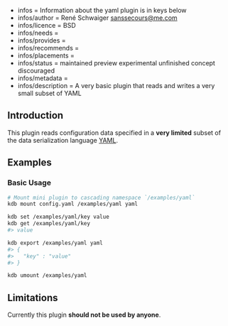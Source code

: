 - infos = Information about the yaml plugin is in keys below
- infos/author = René Schwaiger <sanssecours@me.com>
- infos/licence = BSD
- infos/needs =
- infos/provides =
- infos/recommends =
- infos/placements =
- infos/status = maintained preview experimental unfinished concept discouraged
- infos/metadata =
- infos/description = A very basic plugin that reads and writes a very small subset of YAML

## Introduction

This plugin reads configuration data specified in a **very limited** subset of  the data serialization language [YAML](http://www.yaml.org).

## Examples

### Basic Usage

```sh
# Mount mini plugin to cascading namespace `/examples/yaml`
kdb mount config.yaml /examples/yaml yaml

kdb set /examples/yaml/key value
kdb get /examples/yaml/key
#> value

kdb export /examples/yaml yaml
#> {
#>   "key" : "value"
#> }

kdb umount /examples/yaml
```

## Limitations

Currently this plugin **should not be used by anyone**.
